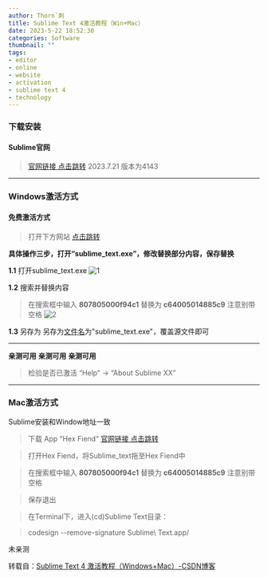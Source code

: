 ```yaml
---
author: Thorn`刺
title: Sublime Text 4激活教程（Win+Mac）
date: 2023-5-22 18:52:30
categories: Software
thumbnail: ""
tags:
- editor
- online
- website
- activation
- sublime text 4
- technology
---
```


### 下载安装

#### Sublime官网

> [官网链接 点击跳转](https://www.sublimetext.com)
>  2023.7.21 版本为4143

------

### Windows激活方式

#### 免费激活方式

> 打开下方网站
>  [点击跳转](https://www.hexed.it)

**具体操作三步，打开“sublime_text.exe”，修改替换部分内容，保存替换**

**1.1** 打开sublime_text.exe
 ![1](https://img-blog.csdnimg.cn/cf6f3162d7c545b7b1a512cc61195829.png)

**1.2** 搜索并替换内容

> 在搜索框中输入 **807805000f94c1**
>  替换为 **c64005014885c9**
>  注意别带空格
>  ![2](https://img-blog.csdnimg.cn/ba2057884e9b4a20b88011ac2063db6b.png)

**1.3** 另存为
 另存为[文件名](https://so.csdn.net/so/search?q=文件名&spm=1001.2101.3001.7020)为"sublime_text.exe"，覆盖源文件即可

------

**亲测可用** **亲测可用** **亲测可用**

> 检验是否已激活
>  “Help” -> “About Sublime XX”

------

### Mac激活方式

Sublime安装和Window地址一致

> 下载 App “Hex Fiend”
>  [官网链接 点击跳转](https://hexfiend.com/)

> 打开Hex Fiend，将Sublime_text拖至Hex Fiend中

> 在搜索框中输入 **807805000f94c1**
>  替换为 **c64005014885c9**
>  注意别带空格

> 保存退出

> 在Terminal下，进入(cd)Sublime Text目录：

> codesign --remove-signature Sublime\ Text.app/

未亲测

转载自：[Sublime Text 4 激活教程（Windows+Mac）-CSDN博客](https://blog.csdn.net/qq_32301683/article/details/131860909)